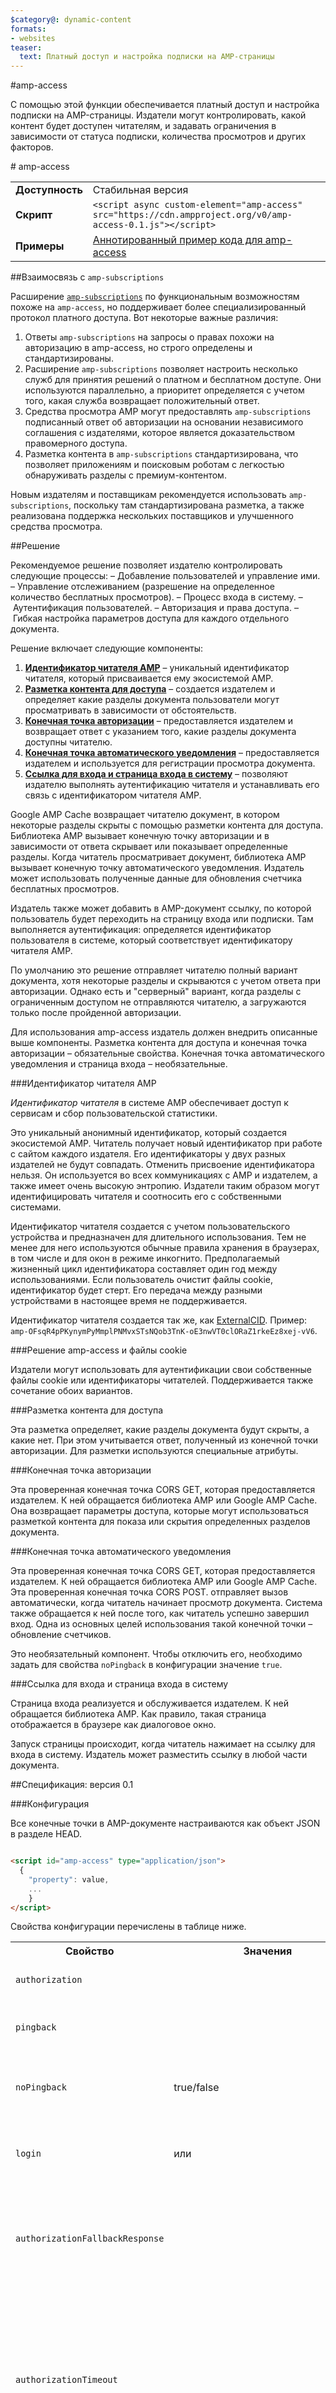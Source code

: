 ```yaml
---
$category@: dynamic-content
formats:
- websites
teaser:
  text: Платный доступ и настройка подписки на AMP-страницы
---
```


#amp-access

С помощью этой функции обеспечивается платный доступ и настройка подписки на AMP-страницы. Издатели могут контролировать, какой контент будет доступен читателям, и задавать ограничения в зависимости от статуса подписки, количества просмотров и других факторов.

#<a name="amp-access-"></a> amp-access


<!--© Авторы AMPHTML, 2015. Все права защищены.

       Лицензия Apache версии 2.0 (далее "Лицензия");
     этот файл можно использовать только в соответствии с Лицензией.
     Чтобы получить текст Лицензии, перейдите по ссылке:

     http://www.apache.org/licenses/LICENSE-2.0

     Если иное не требуется действующим законодательством или не оговорено в письменном виде, программное обеспечение, распространяемое по Лицензии, распространяется "КАК ЕСТЬ", БЕЗ КАКИХ-ЛИБО ГАРАНТИЙ И УСЛОВИЙ, явных или подразумеваемых.
     Определения используемых в Лицензии понятий, с помощью которых оговариваются разрешения и ограничения, приводятся в тексте Лицензии.
-->

<table>
  <tr>
    <td><strong>Доступность</strong></td>
    <td>Стабильная версия</td>
  </tr><tr>
  <td class="col-fourty"><strong>Скрипт</strong></td>
  <td>
    <div>
      <code>&lt;script async custom-element="amp-access" src="https://cdn.ampproject.org/v0/amp-access-0.1.js">&lt;/script></code>
    </div>
  </td>
</tr>
<tr>
  <td class="col-fourty"><strong>Примеры</strong></td>
  <td><a href="https://ampbyexample.com/components/amp-access/">Аннотированный пример кода для amp-access</a></td>
</tr>
</table>

##Взаимосвязь с `amp-subscriptions`

Расширение [`amp-subscriptions`](../amp-subscriptions/amp-subscriptions.md) по функциональным возможностям похоже на `amp-access`, но поддерживает более специализированный протокол платного доступа. Вот некоторые важные различия:

1. Ответы `amp-subscriptions` на запросы о правах похожи на авторизацию в amp-access, но строго определены и стандартизированы.
1. Расширение `amp-subscriptions` позволяет настроить несколько служб для принятия решений о платном и бесплатном доступе. Они используются параллельно, а приоритет определяется с учетом того, какая служба возвращает положительный ответ.
1. Средства просмотра AMP могут предоставлять `amp-subscriptions` подписанный ответ об авторизации на основании независимого соглашения с издателями, которое является доказательством правомерного доступа.
1. Разметка контента в `amp-subscriptions` стандартизирована, что позволяет приложениям и поисковым роботам с легкостью обнаруживать разделы с премиум-контентом.

Новым издателям и поставщикам рекомендуется использовать `amp-subscriptions`, поскольку там стандартизирована разметка, а также реализована поддержка нескольких поставщиков и улучшенного средства просмотра.

##Решение

Рекомендуемое решение позволяет издателю контролировать следующие процессы:
– Добавление пользователей и управление ими.
– Управление отслеживанием (разрешение на определенное количество бесплатных просмотров).
– Процесс входа в систему.
– Аутентификация пользователей.
– Авторизация и права доступа.
– Гибкая настройка параметров доступа для каждого отдельного документа.

Решение включает следующие компоненты:

1. [**Идентификатор читателя AMP**](#amp-reader-id) – уникальный идентификатор читателя, который присваивается ему экосистемой AMP.
1. [**Разметка контента для доступа**](#access-content-markup) – создается издателем и определяет какие разделы документа пользователи могут просматривать в зависимости от обстоятельств.
1. [**Конечная точка авторизации**](#authorization-endpoint) – предоставляется издателем и возвращает ответ с указанием того, какие разделы документа доступны читателю.
1. [**Конечная точка автоматического уведомления**](#pingback-endpoint) – предоставляется издателем и используется для регистрации просмотра документа.
1. [**Ссылка для входа и страница входа в систему**](#login-page-and-login-link) – позволяют издателю выполнять аутентификацию читателя и устанавливать его связь с идентификатором читателя AMP.

Google AMP Cache возвращает читателю документ, в котором некоторые разделы скрыты с помощью разметки контента для доступа. Библиотека AMP вызывает конечную точку авторизации и в зависимости от ответа скрывает или показывает определенные разделы. Когда читатель просматривает документ, библиотека AMP вызывает конечную точку автоматического уведомления. Издатель может использовать полученные данные для обновления счетчика бесплатных просмотров.

Издатель также может добавить в AMP-документ ссылку, по которой пользователь будет переходить на страницу входа или подписки. Там выполняется аутентификация: определяется идентификатор пользователя в системе, который соответствует идентификатору читателя AMP.

По умолчанию это решение отправляет читателю полный вариант документа, хотя некоторые разделы и скрываются с учетом ответа при авторизации. Однако есть и "серверный" вариант, когда разделы с ограниченным доступом не отправляются читателю, а загружаются только после пройденной авторизации.

Для использования amp-access издатель должен внедрить описанные выше компоненты. Разметка контента для доступа и конечная точка авторизации – обязательные свойства. Конечная точка автоматического уведомления и страница входа – необязательные.

###Идентификатор читателя AMP

*Идентификатор читателя* в системе AMP обеспечивает доступ к сервисам и сбор пользовательской статистики.

Это уникальный анонимный идентификатор, который создается экосистемой AMP. Читатель получает новый идентификатор при работе с сайтом каждого издателя. Его идентификаторы у двух разных издателей не будут совпадать. Отменить присвоение идентификатора нельзя. Он используется во всех коммуникациях с AMP и издателем, а также имеет очень высокую энтропию. Издатели таким образом могут идентифицировать читателя и соотносить его с собственными системами.

Идентификатор читателя создается с учетом пользовательского устройства и предназначен для длительного использования. Тем не менее для него используются обычные правила хранения в браузерах, в том числе и для окон в режиме инкогнито. Предполагаемый жизненный цикл идентификатора составляет один год между использованиями. Если пользователь очистит файлы cookie, идентификатор будет стерт. Его передача между разными устройствами в настоящее время не поддерживается.

Идентификатор читателя создается так же, как [ExternalCID](https://docs.google.com/document/d/1f7z3X2GM_ASb3ZCI_7tngglxwS6WoWi1EB3aKzdf6vo/edit#heading=h.hb9q0wpwwhuf). Пример: `amp-OFsqR4pPKynymPyMmplPNMvxSTsNQob3TnK-oE3nwVT0clORaZ1rkeEz8xej-vV6`.

###Решение amp-access и файлы cookie

Издатели могут использовать для аутентификации свои собственные файлы cookie или идентификаторы читателей. Поддерживается также сочетание обоих вариантов.

###Разметка контента для доступа

Эта разметка определяет, какие разделы документа будут скрыты, а какие нет. При этом учитывается ответ, полученный из конечной точки авторизации. Для разметки используются специальные атрибуты.

###Конечная точка авторизации

Эта проверенная конечная точка CORS GET, которая предоставляется издателем. К ней обращается библиотека AMP или Google AMP Cache. Она возвращает параметры доступа, которые могут использоваться разметкой контента для показа или скрытия определенных разделов документа.

###Конечная точка автоматического уведомления

Эта проверенная конечная точка CORS GET, которая предоставляется издателем. К ней обращается библиотека AMP или Google AMP Cache. Эта проверенная конечная точка CORS POST. отправляет вызов автоматически, когда читатель начинает просмотр документа. Система также обращается к ней после того, как читатель успешно завершил вход. Одна из основных целей использования такой конечной точки – обновление счетчиков.

Это необязательный компонент. Чтобы отключить его, необходимо задать для свойства `noPingback` в конфигурации значение `true`.

###Ссылка для входа и страница входа в систему

Страница входа реализуется и обслуживается издателем. К ней обращается библиотека AMP. Как правило, такая страница отображается в браузере как диалоговое окно.

Запуск страницы происходит, когда читатель нажимает на ссылку для входа в систему. Издатель может разместить ссылку в любой части документа.

##Спецификация: версия 0.1

###Конфигурация

Все конечные точки в AMP-документе настраиваются как объект JSON в разделе HEAD.

```html

<script id="amp-access" type="application/json">
  {
    "property": value,
    ...
    }
</script>

```

Свойства конфигурации перечислены в таблице ниже.

<table>
  <tr>
    <th>Свойство</th>
    <th>Значения</th>
    <th>Описание</th>
  </tr>
  <tr>
    <td class="col-fourty"><code>authorization</code></td>
    <td><URL></td>
    <td>URL HTTPS для конечной точки авторизации.</td>
  </tr>
  <tr>
    <td class="col-fourty"><code>pingback</code></td>
    <td><URL></td>
    <td>URL HTTPS для конечной точки автоматического уведомления.</td>
  </tr>
  <tr>
    <td class="col-fourty"><code>noPingback</code></td>
    <td>true/false</td>
    <td>Если задано значение true, автоматическое уведомление отключается.</td>
  </tr>
  <tr>
    <td class="col-fourty"><code>login</code></td>
    <td class="col-twenty"><URL> или<br><Map[string, URL]></td>
    <td>URL HTTPS для страницы входа или набор таких URL для разных типов страниц.</td>
  </tr>
  <tr>
    <td class="col-fourty"><code>authorizationFallbackResponse</code></td>
    <td><object></td>
    <td>Объект JSON, который используется вместо ответа, если авторизация не проходит успешно.</td>
  </tr>
  <tr>
    <td class="col-fourty"><code>authorizationTimeout</code></td>
    <td><number></td>
    <td>Время ожидания (в миллисекундах), после которого для запроса на авторизацию засчитывается сбой. Значение по умолчанию: 3000. Значения больше 3000 допускаются только в среде разработчика. </td>
  </tr>
  <tr>
    <td class="col-fourty"><code>type</code></td>
    <td>"client" или "server"</td>
    <td>Значение по умолчанию: client. Вариант server находится в разработке. Документация будет обновлена после его запуска.</td>
  </tr>
  <tr>
    <td class="col-fourty"><code>namespace</code></td>
    <td>string</td>
    <td>По умолчанию значение пустое. Пространство имен требуется, если указано несколько поставщиков доступа.</td>
  </tr>
</table>

Значения *<URL>* соответствуют URL HTTPS с подстановкой переменных. Более подробная информация приведена в разделе [Переменные URL](#access-url-variables) ниже.

Пример конфигурации amp-access:

```html

<script id="amp-access" type="application/json">
{
  "authorization":
      "https://pub.com/amp-access?rid=READER_ID&url=SOURCE_URL",
  "pingback":
      "https://pub.com/amp-ping?rid=READER_ID&url=SOURCE_URL",
  "login":
      "https://pub.com/amp-login?rid=READER_ID&url=SOURCE_URL",
  "authorizationFallbackResponse": {"error": true}
}
</script>

```

####Несколько поставщиков доступа

Чтобы указать нескольких поставщиков, используйте массив, а не единственный объект. Для каждой записи добавьте `namespace`.

```html

<script id="amp-access" type="application/json">
[
  {
    "property": value,
    ...
    "namespace": value
  },
  ...
[
</script>
```

###Переменные URL

При настройке URL для разных конечных точек издатель может использовать подстановку переменных. Полный список этих переменных приведен в [спецификации переменных для AMP](https://github.com/ampproject/amphtml/blob/master/spec/amp-var-substitutions.md). Кроме того там описаны некоторые переменные для доступа, например `READER_ID` и `AUTHDATA`. Самые важные варианты описаны в таблице ниже.

<table>
  <tr>
    <th>Переменная</th>
    <th>Описание</th>
  </tr>
  <tr>
    <td class="col-thirty"><code>READER_ID</code></td>
    <td>Идентификатор читателя AMP.</td>
  </tr>
  <tr>
    <td class="col-thirty"><code>AUTHDATA(field)</code></td>
    <td>Значение в поле ответа на запрос об авторизации.</td>
  </tr>
  <tr>
    <td class="col-thirty"><code>RETURN_URL</code></td>
    <td>Метка-заполнитель для возвратного URL, который указан библиотекой AMP для диалогового окна, используемого при входе.</td>
  </tr>
  <tr>
    <td class="col-thirty"><code>SOURCE_URL</code></td>
    <td>Исходный URL AMP-документа. Если документ загружается из СДК, AMPDOC_URL представляет собой URL СДК, а SOURCE_URL – исходную ссылку на источник.</td>
  </tr>
  <tr>
    <td class="col-thirty"><code>AMPDOC_URL</code></td>
    <td>URL AMP-документа.</td>
  </tr>
  <tr>
    <td class="col-thirty"><code>CANONICAL_URL</code></td>
    <td>Канонический URL AMP-документа.</td>
  </tr>
  <tr>
    <td class="col-thirty"><code>DOCUMENT_REFERRER</code></td>
    <td>URL перехода.</td>
  </tr>
  <tr>
    <td class="col-thirty"><code>VIEWER</code></td>
    <td>URL средства просмотра AMP.</td>
  </tr>
  <tr>
    <td class="col-thirty"><code>RANDOM</code></td>
    <td>Случайное число. Помогает избежать кеширования в браузере.</td>
  </tr>
</table>

Пример URL, куда добавлены идентификатор читателя, данные об источнике ссылки и случайное число для блокировки кеша:
```text
https://pub.com/access?
  rid=READER_ID
  &url=CANONICAL_URL
  &ref=DOCUMENT_REFERRER
  &_=RANDOM
```

Переменная AUTHDATA доступна для URL как конечной точки, так и входа. С ее помощью можно передать любое поле из запроса авторизации как параметр URL (например, `AUTHDATA(isSubscriber)`). Разрешены также вложенные выражения, такие как `AUTHDATA(other.isSubscriber)`. Если вы используете пространства имен, в поле можно добавить и их, например так: `AUTHDATA(anamespace.afield)`.

###Разметка контента для доступа

Эта разметка указывает, какие разделы должны быть видимыми, а какие – скрытыми. Она состоит из двух атрибутов AMP, которые можно добавить в любой элемент HTML: `amp-access` и `amp-access-hide`.

Атрибут `amp-access` содержит выражение, которое возвращает значение true или false в зависимости от ответа на запрос, отправленный в конечную точку авторизации. Полученное значение указывает, будет ли виден элемент и его контент.

Значение `amp-access` – это логическое выражение, определенное на языке, который похож на SQL. Подробнее о его грамматике читайте в [Приложении A](#appendix-a-amp-access-expression-grammar). Пример:
```html

<div amp-access="expression">...</div>
```
Свойства и значения определяются с учетом ответа на запрос авторизации, отправленный в конечную точку. Это обеспечивает гибкость системы для поддержки различных сценариев доступа. Если вы используете пространства имен, добавьте их к именам свойств, например anamespace.aproperty.

Атрибут amp-access-hide можно применить, чтобы скрыть элемент до тех пор, пока не будет получен положительный ответ на запрос об авторизации. Этот атрибут обеспечивает невидимость по умолчанию. Ответ на запрос может его переопределить, и тогда раздел становится видимым. Если атрибут amp-access-hide отсутствует, раздел по умолчанию доступен для просмотра. Этот атрибут можно использовать только в сочетании с amp-access.
```html
<div amp-access="expression" amp-access-hide>...</div>
```

Если запрос авторизации не подтверждается, выражения amp-access не оцениваются. Видимость раздела в таком случае зависит от наличия атрибута amp-access-hide, изначально предоставленного в документе.

Мы можем расширить набор атрибутов amp-access-*, если нам понадобятся новые возможности обфускации и обработки.

Если запрос авторизации не подтверждается, а authorizationFallbackResponse не задан в документации, выражения amp-access не оцениваются. Видимость раздела в таком случае зависит от наличия атрибута amp-access-hide, изначально предоставленного в документе.

Вот пример, где представлена ссылка для входа или весь контент в зависимости от статуса подписки:
```html
<header>
  Заголовок документа.
</header>
<div>
  Первый фрагмент документа.
</div>

<div amp-access="NOT subscriber" amp-access-hide>
  <a on="tap:amp-access.login">Подпишитесь прямо сейчас!</a>
</div>

<div amp-access="subscriber">
  Остальной контент.
</div>

```
Расшифровка:
– *subscriber* – это поле с логическим значением в ответе на запрос авторизации, отправленном конечной точкой. По умолчанию этот раздел скрыт, но вы можете изменить настройки.
– В этом примере контент показывается полностью, если иное не указано.

Вот ещё один пример, где читателю показывается информация о состоянии счетчика:
```html
{% raw %}
<section amp-access="views <= maxViews">
  <template amp-access-template type="amp-mustache">
    You are reading article {{views}} out of {{maxViews}}.
  </template>
</section>
{% endraw %}
```

А вот пример, где обладатели премиум-подписки видят дополнительный контент:
```html
<section amp-access="subscriptonType = 'premium'">
  Shhh… No one but you can read this content.
</section>
```

###Конечная точка авторизации

Для настройки авторизации используется свойство `authorization` описанное в разделе [Конфигурация amp-access](#configuration). Это проверенная конечная точка CORS GET. Подробнее о том, как обеспечить безопасность запроса, читайте в разделе [Безопасность источника CORS](#cors-origin-security).

При авторизации принимаются любые параметры, описанные в разделе [Переменные URL](#access-url-variables). Например, могут быть переданы идентификатор читателя AMP и URL документа. Помимо параметров URL издатель может использовать любые данные, которые передаются по протоколу HTTP, например IP-адрес читателя. Необходимо обязательно добавить `READER_ID`.

Конечная точка создает ответ на запрос авторизации. Он может применяться в выражениях разметки контента, чтобы показывать или скрывать определенные разделы.

Формат запроса:
```text
https://publisher.com/amp-access.json?
rid=READER_ID
&url=SOURCE_URL
```
Это объект JSON произвольной формы, который может содержать любые свойства и значения с небольшими ограничениями:
– Названия свойств должны соответствовать требованиям грамматики для `amp-access` (см. [Приложение A](#appendix-a-amp-access-expression-grammar)). Самое главное, чтобы имена свойств не содержали пробелы, тире и другие символы, не соответствующие спецификации amp-access.
– Значения параметров могут быть только трех типов: строка, число или логическое значение.
– Значения могут быть вложены в объекты со значениями тех же трех типов.
– Общий объем сериализованного ответа на запрос не может превышать 500 байт.
– Убедитесь, что в ответе отсутствует информация, позволяющая идентифицировать личность, и какие-либо персональные данные.

Вот несколько вариантов информации, которую можно получать из конечной точки авторизации:
– Данные счетчиков: ограничение по просмотрам и текущее количество просмотров.
– Статус пользователя: вход в систему или подписка.
– Более подробные сведения о подписке: базовая или премиум.
– Географические данные: страна, регион пользователя, регион публикации.

В этом примере читатель не является подписчиком. Ему доступно 10 статей в месяц и он уже просмотрел 6 из них:
```json
{
  "maxViews": 10,
  "currentViews": 6,
  "subscriber": false
}
```
В этом примере читатель вошел в систему и является премиум-подписчиком:
```json
{
  "loggedIn": true,
  "subscriptionType": "premium"
}
```
Этот RPC может быть выполнен на этапе до обработки, поэтому его нельзя использовать для изменения данных счетчика. Дело в том, что читатель пока ещё не увидел документ.

Ещё один важный момент: иногда библиотеке AMP требуется несколько раз отправить запрос в конечную точку для одного и того же показа документа. Это может быть связано с тем, что читательские параметры доступа значительно изменились, например, после успешного входа в систему.

Библиотека AMP использует запросы и расширения в трех случаях:

1. При оценке выражений `amp-access`.
2. При оценке шаблонов `<template>`, таких как `amp-mustache`.
3. При добавлении дополнительных переменных в URL конечной точки и URL для входа (с помощью `AUTHDATA(field)`).

Библиотека AMP вызывает конечную точку авторизации как проверенную конечную точку CORS. При этом используется протокол CORS. Необходим источник CORS, а также исходный источник. О том, как ограничить доступ к сервису, читайте в разделе [Безопасность источника CORS](#cors-origin-security). Эта конечная точка может использовать издательские файлы cookie. Например, таким образом устанавливается связь между идентификатором читателя и собственными данными издателя об этом пользователе. Технологии AMP эта информация не требуется, поэтому она и не запрашивается. Подробнее читайте в разделах [Идентификатор читателя AMP](#amp-reader-id) и [Решение amp-access и файлы cookie](#amp-access-and-cookies).

Библиотека AMP (или, скорее, браузер) просматривает кешированные заголовки ответа, когда обращается к конечной точке авторизации. Таким образом, кешированные ответы могут быть повторно использованы. Если же издатель не хочет их использовать, он может применить соответствующие заголовки для управления кешем и/или подстановку переменной `RANDOM` для URL конечной точки.

В случае неудачного запроса библиотека AMP Runtime возвращается к параметру authorizationFallbackResponse, если он указан в конфигурации. В этом случае ход авторизации продолжается в обычном режиме, а вместо ответа используется значение свойства authorizationFallbackResponse. ``Если это свойство не задано, запрос считается ошибочным, а выражения amp-access не оцениваются. Видимость раздела в таком случае зависит от наличия атрибута `amp-access-hide`, изначально предоставленного в документе.

Через 3 секунды для запроса авторизации автоматически регистрируется превышение времени ожидания.

В процессе авторизации библиотека AMP использует следующие классы CSS:

1. Класс `amp-access-loading` добавляется в корень документа, когда авторизация начинается, и удаляется при завершении или сбое.
2. Класс `amp-access-error` добавляется в корень документа при сбое в процессе авторизации.

В варианте *server* вызов конечной точки авторизации выполняется Google AMP Cache. При этом она воспринимается как обычная конечная точка HTTPS, а файлы cookies издателя не используются.

###Конечная точка автоматического уведомления

Автоматическое уведомление настраивается с помощью свойства `pingback`, описанного в разделе [Конфигурация amp-access](#configuration). Эта проверенная конечная точка CORS POST. Подробнее о том, как обеспечить безопасность запроса, читайте в разделе [Безопасность источника CORS](#cors-origin-security).

URL автоматического уведомления указывать не обязательно. Чтобы отключить его, добавьте фрагмент `"noPingback": true`.

URL автоматического уведомления принимает любые параметры, описанные в разделе [Переменные URL](#access-url-variables). Например, могут быть переданы идентификатор читателя AMP и URL документа. Параметр `READER_ID` является обязательным.

Автоматическое уведомление не отправляет ответ. Библиотека AMP игнорирует все ответы.

Система также обращается к конечной точке автоматического уведомления после того, как читатель успешно завершил вход или начал просмотр документа.

Издатель может использовать автоматическое уведомление в следующих целях:
– Для подсчета количества бесплатных просмотров страницы.
– Для сопоставления идентификатора читателя AMP с издательскими данными (поскольку проверенная конечная точка CORS может содержать файлы cookie издателя).

Формат запроса:
```text
https://publisher.com/amp-pingback?
rid=READER_ID
&url=SOURCE_URL
```

###Страница входа

URL страницы входа настраивается с помощью свойства `login`, описанного в разделе [Конфигурация amp-access](#configuration).

Можно задать как один URL, так и целую карту, где каждому URL соответствует определенный тип входа. Пример с одним URL:
```json
{
  "login": "https://publisher.com/amp-login.html?rid={READER_ID}"
  }
```

Пример с несколькими URL:
```json
{
  "login": {
    "signin": "https://publisher.com/signin.html?rid={READER_ID}",
    "signup": "https://publisher.com/signup.html?rid={READER_ID}"
    }
  }
```

URL входа принимает любые параметры, описанные в разделе [Переменные URL](#access-url-variables). Например, могут быть переданы идентификатор читателя AMP и URL документа. С помощью переменной `RETURN_URL` можно задать параметр запроса для возвратного URL, такой как `?ret=RETURN_URL`. Возвратный URL указывать обязательно, а если переменная `RETURN_URL` не задана, он будет автоматически добавлен с параметром запроса по умолчанию (return).

Страница входа – это обычная веб-страница без каких-либо ограничений кроме того, что она должна открываться в [диалоговом окне браузера](https://developer.mozilla.org/en-US/docs/Web/API/Window/open). Ознакомьтесь с разделом [Процесс входа в систему](#login-flow).

Формат запроса:
```text
https://publisher.com/amp-login.html?
rid=READER_ID
&url=SOURCE_URL
&return=RETURN_URL
```
Обратите внимание на то, что параметр return автоматически добавляется библиотекой AMP, если переменная `RETURN_URL` не задана. Когда действия на странице входа завершены, она должна перенаправлять пользователя на указанный возвратный URL:
```text
RETURN_URL#success=true|false
```
Обратите внимание на хеш-параметр success. Значение true или false указывает на то, успешно ли был выполнен вход в систему. Страница входа по возможности отправляет сигнал в любом случае.

Если получен сигнал `success=true`, библиотека AMP повторяет вызовы конечных точек авторизации и автоматического уведомления, чтобы обновить статус документа. При этом в новом профиле доступа регистрируется просмотр.

####Ссылка входа

Издатель может добавить такую ссылку в любую часть документа.

URL настраивается с помощью свойства login, описанного в разделе [Конфигурация amp-access](#configuration).

Ссылка входа может быть объявлена в любом элементе HTML, который поддерживает атрибут on. Как правило, это точка привязки или кнопка. Формат для одной ссылки входа:
```html
<a on="tap:amp-access.login">Login or subscribe</a>
```

Формат для нескольких ссылок входа: `tap:amp-access.login-{type}`. Пример:
```html
<a on="tap:amp-access.login-signup">Subscribe</a>
</code>.</p>

<p>Формат при использовании пространства имен: <code>tap:amp-access.login-{namespace}</code> или <code>tap:amp-access.login-{namespace}-{type}</code>.</p>

<p>В AMP нет различий между входом в систему и подпиской. Однако соответствующие настройки можно задать на стороне издателя или используя несколько URL входа.</p>

<h2>Интеграция с <em>amp-analytics</em></h2>

<p>Интеграция с <em>amp-analytics</em> описана в файле <a href="./amp-access-analytics.md">amp-access-analytics.md</a>.</p>

<h2>Безопасность источника CORS</h2>

<p>Для авторизации и автоматического уведомления используются конечные источники CORS. Они должны соответствовать протоколу безопасности, описанному в <a href="https://www.ampproject.org/docs/fundamentals/amp-cors-requests#cors-security-in-amp">этой спецификации</a>.</p>

<h2>Использование счетчиков</h2>

<p>Счетчики позволяют показывать премиум-контент обычным пользователям в течение определенного времени и ограниченное количество раз. Если ограничение достигнуто, читатель видит предложение платной подписки и ссылку для регистрации или входа. Контент в таком случае доступен не полностью. Пример описания счетчика: "Вы можете бесплатно читать 10 статей в месяц".</p>

<p>При настройке ограниченного доступа учитывайте следующее:

1. Для сохранения статистики по счетчикам необходим идентификатор READER_ID. Поскольку издатель не всегда может добавлять файлы cookie на сторонние компьютеры, эти данные необходимо хранить на сервере.
2. "Счетчик чтения" может быть обновлен только в конечной точке автоматического уведомления.
3. Учитываются только уникальные документы: если пользователь 10 раз откроет одну и ту же статью, для него будет засчитан один просмотр. Для этого конечные точки авторизации и автоматического уведомления могут добавлять <code>SOURCE_URL</code> и другие переменные, описанные в разделе <a href="#access-url-variables">Переменные URL</a>.</p>

  <h2>Принцип "первое нажатие бесплатно"</h2>

  <p>Описание этого принципа можно найти <a href="https://support.google.com/news/publisher/answer/40543">в этой статье</a>, а сведения о его актуальных изменениях – <a href="https://googlewebmastercentral.blogspot.com/2015/09/first-click-free-update.html">в нашем блоге</a>.</p>

  <p>Чтобы внедрить принцип "первое нажатие бесплатно", издатель должен иметь возможность определить службу обращений для каждого просмотра, а также подсчитывать ежедневное количество просмотров для каждого читателя.</p>

  <p>Оба этапа описаны в спецификации amp-access. URL перехода можно добавить в URL авторизации и автоматического уведомления с помощью <code>DOCUMENT_REFERRER</code>. Это описано в разделе <a href="#access-url-variables">Переменные+ URL</a>. Подсчет просмотров обеспечивается с помощью конечной точки автоматического уведомления на стороне сервера. Это очень похоже на реализацию <a href="#metering">счетчика</a>.</p>

  <h2>Процесс входа в систему</h2>

  <p>AMP запускает диалоговое окно входа в систему как основное или всплывающее. Также оно может быть открыто в новой вкладке. Средства просмотра AMP по возможности запускают такое окно в контексте браузера, чтобы можно было использовать высокоуровневые +API браузера.</p>

  <p>Процесс входа в систему запускается библиотекой AMP, когда читатель активирует ссылку для входа в систему и происходит следующее:

  1. Диалоговое окно для входа в систему (основное) открывается библиотекой AMP или средством просмотра. Используемый URL содержит дополнительный параметр запроса, который называется возвратным URL (<code>&amp;return=RETURN_URL</code>). В URL также могут присутствовать и другие параметры, например идентификатор читателя. Подробная информация приведена в разделе <a href="#login-page">Страница входа</a>.
  2. Издатель отображает страницу входа в свободной форме.
  3. Читатель выполняет действия, чтобы войти в систему. Например, указывает имя пользователя и пароль или входит, используя аккаунт социальной сети.
  4. Читатель отправляет сведения о входе в систему. Издатель завершает аутентификацию, устанавливает файлы cookie и, наконец, перенаправляет читателя на возвратный URL, ранее указанный в запросе. При перенаправлении указывается хеш-параметр <code>success</code> со значением <code>true</code> или <code>false</code>.
  5. Диалоговое окно поддерживает перенаправление на возвратный URL.
  6. Библиотека AMP повторно авторизует документ.</p>

    <p>От издателя требуется выполнить только действия 2–5: указать страницу входа и убедиться в том, что перенаправление выполняется верно. Страница входа – это обычная веб-страница без каких-либо ограничений кроме того, что она должна открываться в диалоговом окне браузера.</p>

    <p>Как обычно, в вызов страницы входа необходимо включить идентификатор читателя. Издатель может использовать его для сопоставления идентификационной информации. Кроме того, издатель будет получать пользовательские файлы cookie и сможет их настраивать. Если читатель уже вошел в систему на стороне издателя, рекомендуется немедленно перенаправить его на возвратный URL. Для этого отправляется ответ <code>success=true</code>.</p>

    <h2>Глоссарий по AMP</h2>

    <ul>
      <li><strong>AMP-документ</strong> – это HTML-документ в формате AMP, проверенный с помощью AMP-валидатора. Кеширование таких документов выполняется сервисом Google AMP Cache.</li>
      <li><strong>Валидатор AMP</strong> – программа, которая выполняет статический анализ HTML-документа и указывает, соответствует ли документ всем правилам формата AMP.</li>
      <li><strong>Библиотека AMP</strong> – библиотека JavaScript, которая выполняет показ AMP-документа.</li>
      <li><strong>Google AMP Cache</strong> – прокси-кеш для AMP-документов.</li>
      <li><strong>Средство просмотра AMP</strong> –веб-приложение или нативное приложение, которое отображает встроенные или непосредственно опубликованные AMP-документы.</li>
      <li><strong>Publisher.com</strong> – сайт издателя AMP.</li>
      <li><strong>Конечная точка CORS</strong> – конечная точка HTTPS для различных источников. Описание приведено в этой статье: <a href="https://developer.mozilla.org/en-US/docs/Web/HTTP/Access_control_CORS">https://developer.mozilla.org/en-US/docs/Web/HTTP/Access_control_CORS</a>. Подробнее о том, как обеспечить безопасность запроса, читайте в разделе <a href="#cors-origin-security">Безопасность источника CORS</a>.</li>
      <li><strong>Читатель</strong> – пользователь, который просматривает AMP-документы.</li>
      <li><strong>Предварительная обработка AMP</strong> – средства просмотра AMP могут использовать предварительную обработку скрытых документов перед показом. Это значительно повышает эффективность. Однако важно учитывать, что предварительная обработка не засчитывается как просмотр, поскольку читатель может не увидеть документ.</li>
    </ul>

    <h2>Версии</h2>

    <ul>
      <li>2 сентября 2016 г. Свойство конфигурации noPingback и настройка автоматического уведомления по желанию.</li>
      <li>3 марта 2016 г. Повторная отправка автоматического уведомления после входа (версия 0.5).</li>
      <li>19 февраля 2016 г. Исправлены примеры: из подставляемых переменных URL удалены символы <code>{}</code>.</li>
      <li>15 февраля 2016 г. <a href="#configuration">Конфигурация</a> и <a href="#authorization-endpoint">конечная точка авторизации</a> теперь поддерживают свойство authorizationFallbackResponse. Его можно использовать при сбое авторизации.</li>
      <li>11 февраля 2016 г. Для <a href="#authorization-endpoint">конечной точки авторизации</a> добавлено время ожидания ответа на запрос.</li>
      <li>11 февраля 2016 г. Разрешены ссылки на вложенные поля, такие как <code>object.field</code>.</li>
      <li>9 февраля 2016 г. Добавлены разделы <a href="#first-click-free">Принцип "первое нажатие бесплатно"</a> и <a href="#metering">Использование счетчиков</a>.</li>
      <li>3 февраля 2016 г. В раздел <a href="#cors-origin-security">Безопасность источника CORS</a> добавлена спецификация для исходного источника.</li>
      <li>1 февраля 2016 г. Параметр запроса return для страницы входа теперь можно настраивать с помощью подстановки RETURN_URL.</li>
    </ul>

    <h2>Приложение А: грамматика выражения "amp-access"</h2>

    <p>Самая новая грамматика BNF доступна в файле <a href="./0.1/access-expr-impl.jison">access-expr-impl.jison</a>.</p>

    <p>Выдержка из грамматики:
```javascript
search_condition:
  search_condition OR search_condition
  | search_condition AND search_condition
  | NOT search_condition
  | '(' search_condition ')'
  | predicate

predicate:
  comparison_predicate | truthy_predicate

comparison_predicate:
  scalar_exp '=' scalar_exp
  | scalar_exp '!=' scalar_exp
  | scalar_exp '<' scalar_exp
  | scalar_exp '<=' scalar_exp
  | scalar_exp '>' scalar_exp
  | scalar_exp '>=' scalar_exp

truthy_predicate: scalar_exp

scalar_exp: literal | field_ref

field_ref: field_ref '.' field_name | field_name

literal: STRING | NUMERIC | TRUE | FALSE | NULL
```

<p>Учтите, что выражения <code>amp-access</code> оцениваются библиотекой AMP или сервисом Google AMP Cache. Это НЕ ВХОДИТ в спецификацию, которую должен реализовать издатель. Информация приведена только для справки.</p>

<h2>Подробные сведения</h2>

<p>В этом разделе будет подробное объявление принципов, по которым создана спецификация amp-access, а также пояснение решений. Скоро!</p>

<h2>Валидация</h2>

<p>Ознакомьтесь с <a href="https://github.com/ampproject/amphtml/blob/master/extensions/amp-access/validator-amp-access.protoascii">правилами для amp-access</a> в спецификации Валидатора AMP.</p>
